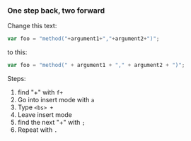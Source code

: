 ### One step back, two forward

Change this text:

```javascript
var foo = "method("+argument1+","+argument2+")";
```

to this:

```javascript
var foo = "method(" + argument1 + "," + argument2 + ")";
```

Steps:

1. find "+" with `f+`
2. Go into insert mode with `a`
3. Type `<bs> + `
4. Leave insert mode
5. find the next "+" with `;`
6. Repeat with `.`
